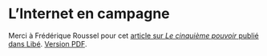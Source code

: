# L’Internet en campagne

Merci à Frédérique Roussel pour cet [article sur *Le cinquième pouvoir* publié dans Libé](http://www.liberation.fr/transversales/weekend/231239.FR.php#go). [Version PDF](https://tcrouzet.com/images_tc/20070127libe.pdf).